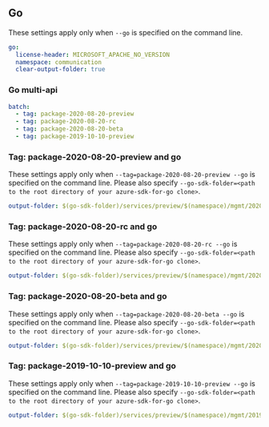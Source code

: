 ## Go

These settings apply only when `--go` is specified on the command line.

``` yaml $(go)
go:
  license-header: MICROSOFT_APACHE_NO_VERSION
  namespace: communication
  clear-output-folder: true
```

### Go multi-api

``` yaml $(go) && $(multiapi)
batch:
  - tag: package-2020-08-20-preview
  - tag: package-2020-08-20-rc
  - tag: package-2020-08-20-beta
  - tag: package-2019-10-10-preview
```

### Tag: package-2020-08-20-preview and go

These settings apply only when `--tag=package-2020-08-20-preview --go` is specified on the command line.
Please also specify `--go-sdk-folder=<path to the root directory of your azure-sdk-for-go clone>`.

``` yaml $(tag) == 'package-2020-08-20-preview' && $(go)
output-folder: $(go-sdk-folder)/services/preview/$(namespace)/mgmt/2020-08-20-preview/$(namespace)
```

### Tag: package-2020-08-20-rc and go

These settings apply only when `--tag=package-2020-08-20-rc --go` is specified on the command line.
Please also specify `--go-sdk-folder=<path to the root directory of your azure-sdk-for-go clone>`.

``` yaml $(tag) == 'package-2020-08-20-rc' && $(go)
output-folder: $(go-sdk-folder)/services/preview/$(namespace)/mgmt/2020-08-20-rc/$(namespace)
```

### Tag: package-2020-08-20-beta and go

These settings apply only when `--tag=package-2020-08-20-beta --go` is specified on the command line.
Please also specify `--go-sdk-folder=<path to the root directory of your azure-sdk-for-go clone>`.

``` yaml $(tag) == 'package-2020-08-20-beta' && $(go)
output-folder: $(go-sdk-folder)/services/preview/$(namespace)/mgmt/2020-08-20-beta/$(namespace)
```

### Tag: package-2019-10-10-preview and go

These settings apply only when `--tag=package-2019-10-10-preview --go` is specified on the command line.
Please also specify `--go-sdk-folder=<path to the root directory of your azure-sdk-for-go clone>`.

``` yaml $(tag) == 'package-2019-10-10-preview' && $(go)
output-folder: $(go-sdk-folder)/services/preview/$(namespace)/mgmt/2019-10-10-preview/$(namespace)
```
